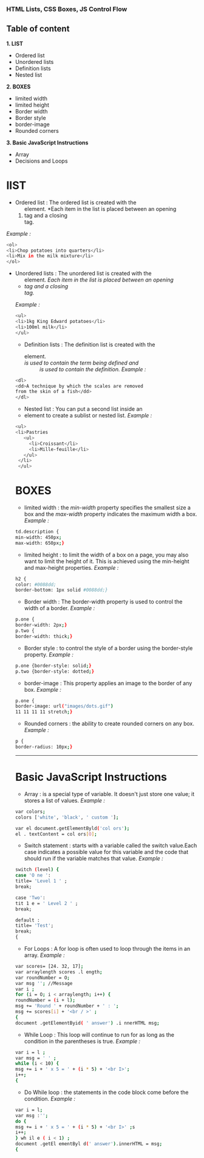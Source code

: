 ### HTML Lists, CSS Boxes, JS Control Flow
## Table of content

**1. LIST**

- Ordered list
- Unordered lists
- Definition lists
- Nested list

**2. BOXES**

- limited width
- limited height
- Border width
- Border style
- border-image
- Rounded corners

**3. Basic JavaScript Instructions**

- Array
- Decisions and Loops
 
# lIST

- Ordered list : The ordered list is created with the <ol> element.
*Each item in the list is placed between an opening <li> tag and a closing </li> tag.

 *Example :*
 ```bash
 <ol>
<li>Chop potatoes into quarters</li>
<li>Mix in the milk mixture</li>
</ol>
```
- Unordered lists : The unordered list is created with the <ul> element.
*Each item in the list is placed between an opening <li> tag and a closing </li> tag.*

 *Example :*
 
 ```bash
 <ul>
<li>1kg King Edward potatoes</li>
<li>100ml milk</li>
</ul>
```

- Definition lists : The definition list is created with the <dl> element.
*<dt> is used to contain the term being defined and <dd> is used to contain the definition.*
*Example :*
  
```bash
<dl>
<dd>A technique by which the scales are removed
from the skin of a fish</dd>
</dl>
```
- Nested list : You can put a second list inside an <li> element to create a sublist or nested list.
*Example :*
  
```bash 
<ul>
<li>Pastries
   <ul>
     <li>Croissant</li>
     <li>Mille-feuille</li>
   </ul>
 </li>
 </ul>
```

# BOXES

- limited width : the *min-width* property specifies the smallest size a box and the *max-width* property indicates the maximum width a box.
*Example :*

```bash 
td.description {
min-width: 450px;
max-width: 650px;}
```

- limited height : to limit the width of a box on a page, you may also want to limit the height of it. This is achieved using the min-height and max-height properties.
*Example :*

```bash
h2 {
color: #0088dd;
border-bottom: 1px solid #0088dd;}
```

- Border width : The border-width property is used to control the width of a border.
*Example :*

```bash
p.one {
border-width: 2px;}
p.two {
border-width: thick;}
```

- Border style : to control the style of a border using the border-style property.
*Example :*

```bash
p.one {border-style: solid;}
p.two {border-style: dotted;}
```

- border-image : This property applies an image to the border of any box.
*Example :*

```bash
p.one {
border-image: url("images/dots.gif")
11 11 11 11 stretch;}
```

- Rounded corners : the ability to create rounded corners on any box.
*Example :*

```bash
p {
border-radius: 10px;}
```
----------------------------------------------------------
# Basic JavaScript Instructions

- Array :  is a special type of variable. It doesn't just store one value; it stores a list of values.
*Example :*

```bash
var colors;
colors ['white', 'black', ' custom '];

var el document.getElementByld('col ors');
el . textContent = col ors[O];
```

- Switch statement : starts with a variable called the switch value.Each case indicates a possible value for this variable and the code that should run if the 
variable matches that value.
*Example :*

```bash
switch (level) {
case 'O ne ':
title= 'Level 1 ' ;
break;

case 'Two':
tit 1 e = ' Level 2 ' ;
break;

default :
title= 'Test';
break;
{
```

- For Loops : A for loop is often used to loop through the items in an array.
*Example :*

```bash
var scores= [24. 32, 17]; 
var arraylength scores .l ength;
var roundNumber = O;
var msg ''; //Message
var i ;
for (i = O; i < arraylength; i++) {
roundNumber = (i + l);
msg += 'Round ' + roundNumber + ' : ';
msg += scores[i] + '<br / >' ;
{
document .getElementByid( ' answer') .i nnerHTML msg;
```

- While Loop : This loop will continue to run for as long as the condition in the parentheses is true.
*Example :*

```bash
var i = l ;
var msg = ' ' ;
while (i < 10) {
msg += i + ' x 5 = ' + (i * 5) + '<br I>';
i++;
{
```

- Do While loop : the statements in the code block come before the condition.
*Example :*

```bash
var i = l;
var msg :'';
do {
msg += i + ' x 5 = ' + (i * 5) + '<br I>' ;s
i++;
} wh il e ( i < 1) ;
document .getEl ementByl d(' answer').innerHTML = msg;
{
```


